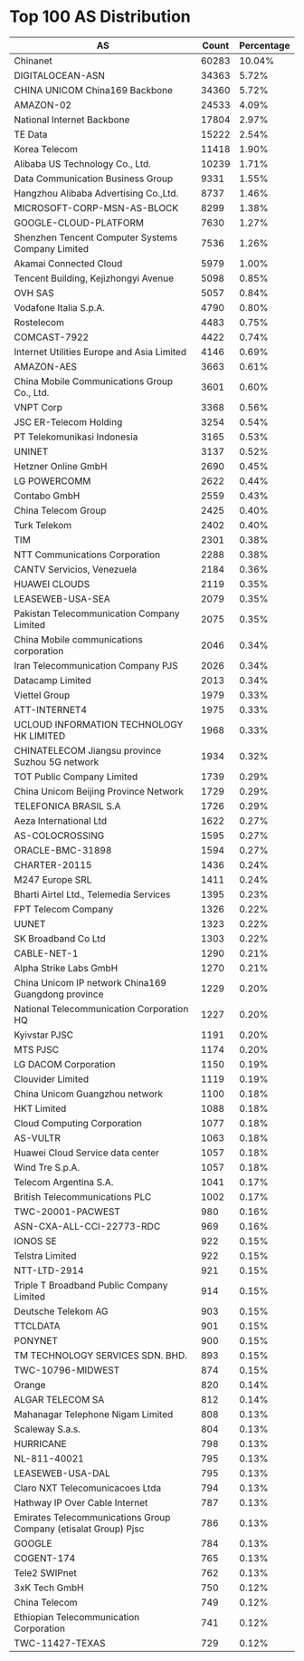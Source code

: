 # Top 100 AS Distribution
| AS | Count | Percentage |
|----|----|----|
| Chinanet | 60283 | 10.04% |
| DIGITALOCEAN-ASN | 34363 | 5.72% |
| CHINA UNICOM China169 Backbone | 34360 | 5.72% |
| AMAZON-02 | 24533 | 4.09% |
| National Internet Backbone | 17804 | 2.97% |
| TE Data | 15222 | 2.54% |
| Korea Telecom | 11418 | 1.90% |
| Alibaba US Technology Co., Ltd. | 10239 | 1.71% |
| Data Communication Business Group | 9331 | 1.55% |
| Hangzhou Alibaba Advertising Co.,Ltd. | 8737 | 1.46% |
| MICROSOFT-CORP-MSN-AS-BLOCK | 8299 | 1.38% |
| GOOGLE-CLOUD-PLATFORM | 7630 | 1.27% |
| Shenzhen Tencent Computer Systems Company Limited | 7536 | 1.26% |
| Akamai Connected Cloud | 5979 | 1.00% |
| Tencent Building, Kejizhongyi Avenue | 5098 | 0.85% |
| OVH SAS | 5057 | 0.84% |
| Vodafone Italia S.p.A. | 4790 | 0.80% |
| Rostelecom | 4483 | 0.75% |
| COMCAST-7922 | 4422 | 0.74% |
| Internet Utilities Europe and Asia Limited | 4146 | 0.69% |
| AMAZON-AES | 3663 | 0.61% |
| China Mobile Communications Group Co., Ltd. | 3601 | 0.60% |
| VNPT Corp | 3368 | 0.56% |
| JSC ER-Telecom Holding | 3254 | 0.54% |
| PT Telekomunikasi Indonesia | 3165 | 0.53% |
| UNINET | 3137 | 0.52% |
| Hetzner Online GmbH | 2690 | 0.45% |
| LG POWERCOMM | 2622 | 0.44% |
| Contabo GmbH | 2559 | 0.43% |
| China Telecom Group | 2425 | 0.40% |
| Turk Telekom | 2402 | 0.40% |
| TIM | 2301 | 0.38% |
| NTT Communications Corporation | 2288 | 0.38% |
| CANTV Servicios, Venezuela | 2184 | 0.36% |
| HUAWEI CLOUDS | 2119 | 0.35% |
| LEASEWEB-USA-SEA | 2079 | 0.35% |
| Pakistan Telecommunication Company Limited | 2075 | 0.35% |
| China Mobile communications corporation | 2046 | 0.34% |
| Iran Telecommunication Company PJS | 2026 | 0.34% |
| Datacamp Limited | 2013 | 0.34% |
| Viettel Group | 1979 | 0.33% |
| ATT-INTERNET4 | 1975 | 0.33% |
| UCLOUD INFORMATION TECHNOLOGY HK LIMITED | 1968 | 0.33% |
| CHINATELECOM Jiangsu province Suzhou 5G network | 1934 | 0.32% |
| TOT Public Company Limited | 1739 | 0.29% |
| China Unicom Beijing Province Network | 1729 | 0.29% |
| TELEFONICA BRASIL S.A | 1726 | 0.29% |
| Aeza International Ltd | 1622 | 0.27% |
| AS-COLOCROSSING | 1595 | 0.27% |
| ORACLE-BMC-31898 | 1594 | 0.27% |
| CHARTER-20115 | 1436 | 0.24% |
| M247 Europe SRL | 1411 | 0.24% |
| Bharti Airtel Ltd., Telemedia Services | 1395 | 0.23% |
| FPT Telecom Company | 1326 | 0.22% |
| UUNET | 1323 | 0.22% |
| SK Broadband Co Ltd | 1303 | 0.22% |
| CABLE-NET-1 | 1290 | 0.21% |
| Alpha Strike Labs GmbH | 1270 | 0.21% |
| China Unicom IP network China169 Guangdong province | 1229 | 0.20% |
| National Telecommunication Corporation HQ | 1227 | 0.20% |
| Kyivstar PJSC | 1191 | 0.20% |
| MTS PJSC | 1174 | 0.20% |
| LG DACOM Corporation | 1150 | 0.19% |
| Clouvider Limited | 1119 | 0.19% |
| China Unicom Guangzhou network | 1100 | 0.18% |
| HKT Limited | 1088 | 0.18% |
| Cloud Computing Corporation | 1077 | 0.18% |
| AS-VULTR | 1063 | 0.18% |
| Huawei Cloud Service data center | 1057 | 0.18% |
| Wind Tre S.p.A. | 1057 | 0.18% |
| Telecom Argentina S.A. | 1041 | 0.17% |
| British Telecommunications PLC | 1002 | 0.17% |
| TWC-20001-PACWEST | 980 | 0.16% |
| ASN-CXA-ALL-CCI-22773-RDC | 969 | 0.16% |
| IONOS SE | 922 | 0.15% |
| Telstra Limited | 922 | 0.15% |
| NTT-LTD-2914 | 921 | 0.15% |
| Triple T Broadband Public Company Limited | 914 | 0.15% |
| Deutsche Telekom AG | 903 | 0.15% |
| TTCLDATA | 901 | 0.15% |
| PONYNET | 900 | 0.15% |
| TM TECHNOLOGY SERVICES SDN. BHD. | 893 | 0.15% |
| TWC-10796-MIDWEST | 874 | 0.15% |
| Orange | 820 | 0.14% |
| ALGAR TELECOM SA | 812 | 0.14% |
| Mahanagar Telephone Nigam Limited | 808 | 0.13% |
| Scaleway S.a.s. | 804 | 0.13% |
| HURRICANE | 798 | 0.13% |
| NL-811-40021 | 795 | 0.13% |
| LEASEWEB-USA-DAL | 795 | 0.13% |
| Claro NXT Telecomunicacoes Ltda | 794 | 0.13% |
| Hathway IP Over Cable Internet | 787 | 0.13% |
| Emirates Telecommunications Group Company (etisalat Group) Pjsc | 786 | 0.13% |
| GOOGLE | 784 | 0.13% |
| COGENT-174 | 765 | 0.13% |
| Tele2 SWIPnet | 762 | 0.13% |
| 3xK Tech GmbH | 750 | 0.12% |
| China Telecom | 749 | 0.12% |
| Ethiopian Telecommunication Corporation | 741 | 0.12% |
| TWC-11427-TEXAS | 729 | 0.12% |
